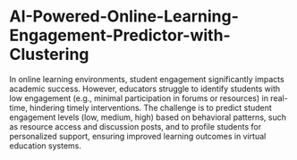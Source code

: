 # AI-Powered-Online-Learning-Engagement-Predictor-with-Clustering
In online learning environments, student engagement significantly impacts academic success. However, educators struggle to identify students with low engagement (e.g., minimal participation in forums or resources) in real-time, hindering timely interventions. The challenge is to predict student engagement levels (low, medium, high) based on behavioral patterns, such as resource access and discussion posts, and to profile students for personalized support, ensuring improved learning outcomes in virtual education systems.
